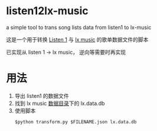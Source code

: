 # listen12lx-music
a simple tool to trans song lists data from listen1 to lx-music

这是一个用于转换 [Listen 1](https://listen1.github.io/listen1/) 与 [lx music](https://github.lxmusic.folltoshe.com/) 的歌单数据文件的脚本

已实现从 listen 1 -> lx music，
逆向等需要时再实现

# 用法
1. 导出 listen1 的数据文件
2. 找到 lx music [数据目录](https://github.lxmusic.folltoshe.com/desktop/document/data-path.html)下的 lx.data.db
3. 使用脚本
   ```
   $python transform.py $FILENAME.json lx.data.db
   ```
